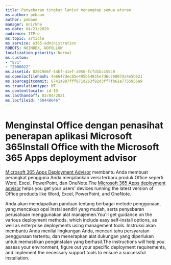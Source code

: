 ```yaml
---
title: Penyebaran tingkat lanjut menangkap semua aturan
ms.author: pebaum
author: pebaum
manager: mnirkhe
ms.date: 04/21/2020
audience: ITPro
ms.topic: article
ms.service: o365-administration
ROBOTS: NOINDEX, NOFOLLOW
localization_priority: Normal
ms.custom:
- "871"
- "2000022"
ms.assetid: 82019d6f-44bf-41ef-a950-fcfd1bcc55c0
ms.openlocfilehash: 4a6647dec85e495b54835e7d6c26807da4e5b621
ms.sourcegitcommit: 6741a997fff871d263f92d3ff7fb61e7755956a9
ms.translationtype: MT
ms.contentlocale: id-ID
ms.lasthandoff: 03/04/2021
ms.locfileid: "50448646"
---
```

# <a name="install-office-with-the-microsoft-365-apps-deployment-advisor"></a><span data-ttu-id="7858f-102">Menginstal Office dengan penasihat penerapan aplikasi Microsoft 365</span><span class="sxs-lookup"><span data-stu-id="7858f-102">Install Office with the Microsoft 365 Apps deployment advisor</span></span>

<span data-ttu-id="7858f-103">[Microsoft 365 Apps Deployment Advisor](https://admin.microsoft.com/adminportal/home) membantu Anda membuat perangkat pengguna Anda menjalankan versi terbaru produk Office seperti Word, Excel, PowerPoint, dan OneNote.</span><span class="sxs-lookup"><span data-stu-id="7858f-103">The [Microsoft 365 Apps deployment advisor](https://admin.microsoft.com/adminportal/home) helps you get your users' devices running the latest version of Office products like Word, Excel, PowerPoint, and OneNote.</span></span>
  
<span data-ttu-id="7858f-104">Anda akan mendapatkan panduan tentang berbagai metode penggunaan, yang mencakup opsi Instal sendiri yang mudah, serta penyebaran perusahaan menggunakan alat manajemen.</span><span class="sxs-lookup"><span data-stu-id="7858f-104">You'll get guidance on the various deployment methods, which include easy self-install options, as well as enterprise deployments using management tools.</span></span> <span data-ttu-id="7858f-105">Instruksi akan membantu Anda menilai lingkungan Anda, mencari tahu persyaratan penggunaan tertentu, dan menerapkan alat dukungan yang diperlukan untuk memastikan penginstalan yang berhasil.</span><span class="sxs-lookup"><span data-stu-id="7858f-105">The instructions will help you assess your environment, figure out your specific deployment requirements, and implement the necessary support tools to ensure a successful installation.</span></span>
  